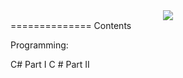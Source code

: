 <center><a href="http://academy.telerik.com"><img src ="http://academy.telerik.com/Sitefinity/WebsiteTemplates/MyTemplate/App_Themes/Academy/Images/telerik-academy-logo.jpg"></a></center>
==============
Contents

Programming:

C# Part I
C # Part II</em>
